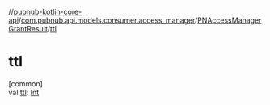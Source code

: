 //[pubnub-kotlin-core-api](../../../index.md)/[com.pubnub.api.models.consumer.access_manager](../index.md)/[PNAccessManagerGrantResult](index.md)/[ttl](ttl.md)

# ttl

[common]\
val [ttl](ttl.md): [Int](https://kotlinlang.org/api/latest/jvm/stdlib/kotlin/-int/index.html)
